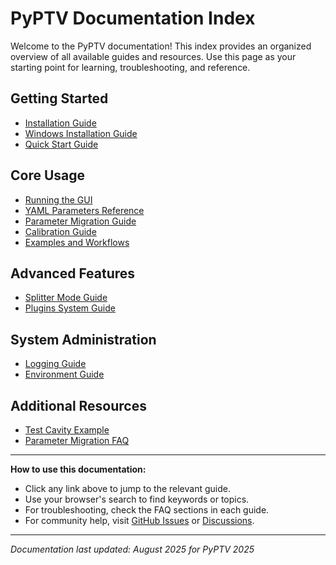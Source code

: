 # PyPTV Documentation Index

Welcome to the PyPTV documentation! This index provides an organized overview of all available guides and resources. Use this page as your starting point for learning, troubleshooting, and reference.

## Getting Started
- [Installation Guide](installation.md)
- [Windows Installation Guide](windows-installation.md)
- [Quick Start Guide](quick-start.md)

## Core Usage
- [Running the GUI](running-gui.md)
- [YAML Parameters Reference](yaml-parameters.md)
- [Parameter Migration Guide](parameter-migration.md)
- [Calibration Guide](calibration.md)
- [Examples and Workflows](examples.md)

## Advanced Features
- [Splitter Mode Guide](splitter-mode.md)
- [Plugins System Guide](plugins.md)

## System Administration
- [Logging Guide](LOGGING_GUIDE.md)
- [Environment Guide](PYPTV_ENVIRONMENT_GUIDE.md)

## Additional Resources
- [Test Cavity Example](examples.md#test-cavity)
- [Parameter Migration FAQ](parameter-migration.md#common-migration-issues)

---

**How to use this documentation:**
- Click any link above to jump to the relevant guide.
- Use your browser's search to find keywords or topics.
- For troubleshooting, check the FAQ sections in each guide.
- For community help, visit [GitHub Issues](https://github.com/openptv/pyptv/issues) or [Discussions](https://github.com/openptv/pyptv/discussions).

---

*Documentation last updated: August 2025 for PyPTV 2025*
